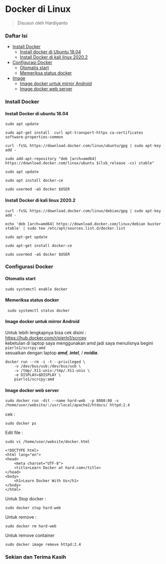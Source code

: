 # Docker di Linux
> Disusun oleh Hardiyanto
### Daftar Isi
* [Install Docker](#install-docker)
	* [Install docker di Ubuntu 18.04](#install-docker-di-ubuntu-1804)
	* [Install Docker di kali linux 2020.2](#install-docker-di-kali-linux-20202)
* [Configurasi Docker](#configurasi-docker)
    * [Otomatis start](#otomatis-start)
	* [Memeriksa status docker](#memeriksa-status-docker)
* [Image](#image)
	* [Image docker untuk mirror Android](#image-docker-untuk-mirror-android)
	* [Image docker web server](#image-docker-web-server)


### Install Docker

#### Install Docker di ubuntu 18.04

```
sudo apt update 
```
```
sudo apt-get install  curl apt-transport-https ca-certificates software-properties-common 
```
```
curl -fsSL https://download.docker.com/linux/ubuntu/gpg | sudo apt-key add -
```
```
sudo add-apt-repository "deb [arch=amd64] https://download.docker.com/linux/ubuntu $(lsb_release -cs) stable" 
```
```
sudo apt update
```
```
sudo apt install docker-ce 
```
```
sudo usermod -aG docker $USER
```

#### Install Docker di kali linux 2020.2

```
curl -fsSL https://download.docker.com/linux/debian/gpg | sudo apt-key add -
```
```
echo 'deb [arch=amd64] https://download.docker.com/linux/debian buster stable' | sudo tee /etc/apt/sources.list.d/docker.list
```
```
sudo apt-get update
```
```
sudo apt-get install docker-ce
```
```
sudo usermod -aG docker $USER
```

### Configurasi Docker

#### Otomatis start

```
sudo systemctl enable docker
```

#### Memeriksa status docker

```
 sudo systemctl status docker
```

#### Image docker untuk mirror Android

Untuk lebih lengkapnya bisa cek disini :<br>
https://hub.docker.com/r/pierlo1/scrcpy<br>
kebetulan di laptop saya menggunakan amd jadi saya menulisnya begini ```pierlo1/scrcpy:amd```<br>
sesuaikan dengan laptop ***amd***, ***intel***, / ***nvidia***.

```
docker run --rm -i -t --privileged \
    -v /dev/bus/usb:/dev/bus/usb \
    -v /tmp/.X11-unix:/tmp/.X11-unix \
    -e DISPLAY=$DISPLAY \
    pierlo1/scrcpy:amd
```

#### Image docker web server
```
sudo docker run -dit --name hard-web  -p 8080:80 -v /home/user/website/:/usr/local/apache2/htdocs/ httpd:2.4
```

cek :
```
sudo docker ps
```

Edit file :
```
sudo vi /home/user/website/docker.html
```
```
<!DOCTYPE html>
<html lang="en">
<head>
    <meta charset="UTF-8">
    <title>Learn Docker at hard.com</title>
</head>
<body>
    <h1>Learn Docker With Us</h1>   
</body>
</html>
```

Untuk Stop docker :
```
sudo docker stop hard-web
```
Untuk remove :
```
sudo docker rm hard-web
```
Untuk remove container
```
sudo docker image remove httpd:2.4
```

### Sekian dan Terima Kasih
